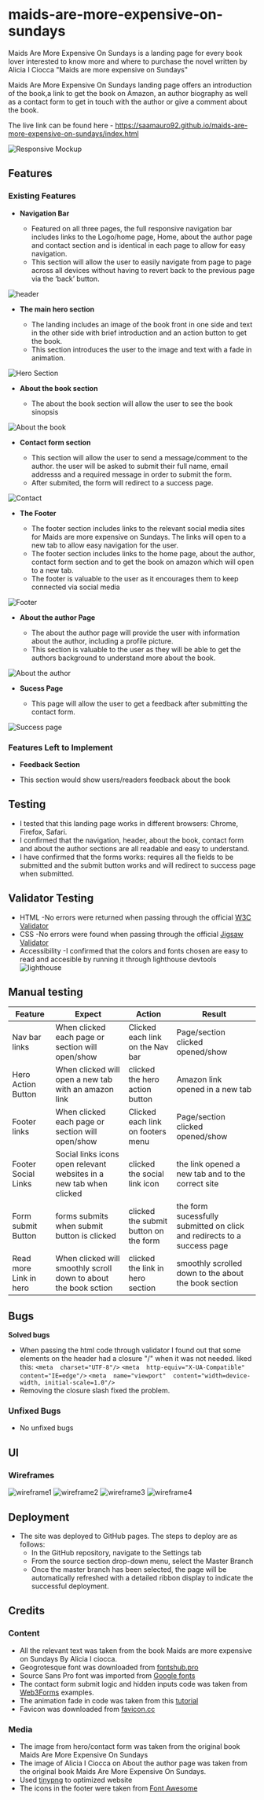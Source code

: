 # maids-are-more-expensive-on-sundays

Maids Are More Expensive On Sundays is a landing page for every book lover interested to know more and where to purchase the novel written by Alicia I Ciocca "Maids are more expensive on Sundays"

Maids Are More Expensive On Sundays landing page offers an introduction of the book,a link to get the book on Amazon, an author biography as well as a contact form to get in touch with the author or give a comment about the book.

The live link can be found here - https://saamauro92.github.io/maids-are-more-expensive-on-sundays/index.html


![Responsive Mockup](https://github.com/saamauro92/maids-are-more-expensive-on-sundays/raw/main/media/amIResponsive.png)

## Features 

### Existing Features

- __Navigation Bar__

  - Featured on all three pages, the full responsive navigation bar includes links to the Logo/home page, Home, about the author page and contact section and is identical in each page to allow for easy navigation.
  - This section will allow the user to easily navigate from page to page across all devices without having to revert back to the previous page via the ‘back’ button. 

![header](https://github.com/saamauro92/maids-are-more-expensive-on-sundays/raw/main/media/navbar.png)

- __The main hero section__

  - The landing includes an image of the book front in one side and text in the other side with brief introduction and an action button to get the book.
  - This section introduces the user to the image and text with a fade in animation.

![Hero Section](https://github.com/saamauro92/maids-are-more-expensive-on-sundays/raw/main/media/hero.png)

- __About the book section__

  - The about the book section will allow the user to see the book sinopsis 

![About the book](https://github.com/saamauro92/maids-are-more-expensive-on-sundays/raw/main/media/aboutthebook.png)

- __Contact form section__

  - This section will allow the user to send a message/comment to the author. the user will be asked to submit their full name, email addresss and a required message in order to submit the form.
  - After submited, the form will redirect to a success page.

![Contact](https://github.com/saamauro92/maids-are-more-expensive-on-sundays/raw/main/media/contact.png)

- __The Footer__ 

  - The footer section includes links to the relevant social media sites for Maids are more expensive on Sundays. The links will open to a new tab to allow easy navigation for the user. 
  - The footer section includes links to the home page, about the author, contact form section and to get the book on amazon which will open to a new tab.
  - The footer is valuable to the user as it encourages them to keep connected via social media

![Footer](https://github.com/saamauro92/maids-are-more-expensive-on-sundays/raw/main/media/footer.png)

- __About the author Page__

  - The about the author page will provide the user with information about the author, including a profile picture.
  - This section is valuable to the user as they will be able to get the authors background to understand more about the book.

![About the author](https://github.com/saamauro92/maids-are-more-expensive-on-sundays/raw/main/media/theauthor.png)

- __Sucess Page__

  - This page will allow the user to get a feedback after submitting the contact form.


![Success page](https://github.com/saamauro92/maids-are-more-expensive-on-sundays/raw/main/media/sucess.png)

### Features Left to Implement

- __Feedback Section__ 

- This section would show users/readers feedback about the book 

## Testing 

- I tested that this landing page works in different browsers: Chrome, Firefox, Safari.
- I confirmed that the navigation, header, about the book, contact form and about the author sections are all readable and easy to understand.
- I have confirmed that the forms works: requires all the fields to be submitted and the submit button works and will redirect to success page when submitted.

## Validator Testing

 - HTML 
 -No errors were returned when passing through the official [W3C Validator](https://validator.w3.org/#validate_by_input)
 - CSS 
 -No errors were found when passing through the official [Jigsaw Validator](https://jigsaw.w3.org/css-validator/#validate_by_input)
 - Accessibility
 -I confirmed that the colors and fonts chosen are easy to read and accesible by running it through lighthouse devtools
 ![lighthouse](https://github.com/saamauro92/maids-are-more-expensive-on-sundays/raw/main/media/lighthouse.png)



## Manual testing 

| Feature | Expect | Action | Result |
|--|--|--|--|
| Nav bar links | When clicked each page or section will open/show | Clicked each link on the Nav bar | Page/section clicked opened/show |
| Hero Action Button | When clicked will open a new tab with an amazon link | clicked the hero action button | Amazon link opened in a new tab |
| Footer links | When clicked each page or section will open/show | Clicked each link on footers menu | Page/section clicked opened/show |
| Footer Social Links | Social links icons open relevant websites in a new tab when clicked | clicked the social link icon | the link opened a new tab and to the correct site |
| Form submit Button | forms submits when submit button is clicked | clicked the submit button on the form | the form sucessfully submitted on click and redirects to a success page |
| Read more Link in hero | When clicked will smoothly scroll down to about the book sction | clicked the link in hero section | smoothly scrolled down to the about the book section |

## Bugs

**Solved bugs**

 - When passing the html code through validator I found out that some elements on the header had a closure "/" when it was not needed.
liked this: 
`<meta  charset="UTF-8"/>`
`<meta  http-equiv="X-UA-Compatible"  content="IE=edge"/>`
`<meta  name="viewport"  content="width=device-width, initial-scale=1.0"/>`
- Removing the closure slash fixed the problem.



### Unfixed Bugs

- No unfixed bugs

## UI

### Wireframes

 ![wireframe1](https://github.com/saamauro92/maids-are-more-expensive-on-sundays/raw/main/media/Wireframe1.png)
![wireframe2](https://github.com/saamauro92/maids-are-more-expensive-on-sundays/raw/main/media/Wireframe2.png)
![wireframe3](https://github.com/saamauro92/maids-are-more-expensive-on-sundays/raw/main/media/Wireframe3.png)
![wireframe4](https://github.com/saamauro92/maids-are-more-expensive-on-sundays/raw/main/media/Wireframe4.png)


## Deployment

- The site was deployed to GitHub pages. The steps to deploy are as follows: 
  - In the GitHub repository, navigate to the Settings tab 
  - From the source section drop-down menu, select the Master Branch
  - Once the master branch has been selected, the page will be automatically refreshed with a detailed ribbon display to indicate the successful deployment. 


## Credits
### Content
- All the relevant text was taken from the book Maids are more expensive on Sundays By Alicia I ciocca.
- Geogrotesque font was downloaded from [fontshub.pro](https://fontshub.pro)
- Source Sans Pro font was imported from [Google fonts](https://fonts.google.com/)
 - The contact form submit logic and hidden inputs code was taken from  [Web3Forms](https://web3forms.com/examples)  examples.
 - The animation fade in code was taken from this [tutorial](https://www.tutorialspoint.com/css/css_animation_fade_in.htm)
 - Favicon was downloaded from [favicon.cc](https://www.favicon.cc/?action=icon&file_id=983746)

### Media

 - The image from hero/contact form was taken from the original book Maids Are More Expensive On Sundays
 - The image of Alicia I Ciocca on About the author page was taken from the original book Maids Are More Expensive On Sundays.
 - Used [tinypng](https://tinypng.com/)   to optimized website
 - The icons in the footer were taken from [Font Awesome](https://fontawesome.com/)






